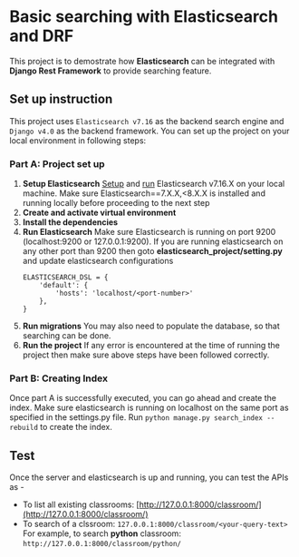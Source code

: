 # Basic searching with Elasticsearch and DRF
This project is to demostrate how **Elasticsearch** can be integrated with **Django Rest Framework** to provide searching feature.

## Set up instruction
This project uses `Elasticsearch v7.16` as the backend search engine and `Django v4.0` as the backend framework. You can set up the project on your local environment in following steps:
### Part A: Project set up
1. **Setup Elasticsearch**
[Setup](https://www.elastic.co/downloads/past-releases/elasticsearch-7-16-2) and [run](https://www.elastic.co/guide/en/elasticsearch/reference/current/zip-windows.html#windows-running) Elasticsearch v7.16.X on your local machine. Make sure Elasticsearch==7.X.X,<8.X.X is installed and running locally before proceeding to the next step
2. **Create and activate virtual environment**
3. **Install the dependencies**
4. **Run Elasticsearch**  Make sure Elasticsearch is running on port 9200 (localhost:9200 or 127.0.0.1:9200). If you are running elasticsearch on any other port than 9200 then goto **elasticsearch_project/setting.py** and update elasticsearch configurations
    ```
    ELASTICSEARCH_DSL = {
        'default': {
            'hosts': 'localhost/<port-number>'
        },
    }
    ```
5. **Run migrations**  You may also need to populate the database, so that searching can be done.
6. **Run the project**  If any error is encountered at the time of running the project then make sure above steps have been followed correctly.

### Part B: Creating Index  
Once part A is successfully executed, you can go ahead and create the index. Make sure elasticsearch is running on localhost on the same port as specified in the settings.py file. Run `python manage.py search_index --rebuild`  to create the index.

## Test
Once the server and elasticsearch is up and running, you can test the APIs as -
* To list all existing classrooms: [http://127.0.0.1:8000/classroom/](http://127.0.0.1:8000/classroom/)
* To search of a clssroom: `127.0.0.1:8000/classroom/<your-query-text>`  For example, to search **python** classroom: `http://127.0.0.1:8000/classroom/python/`